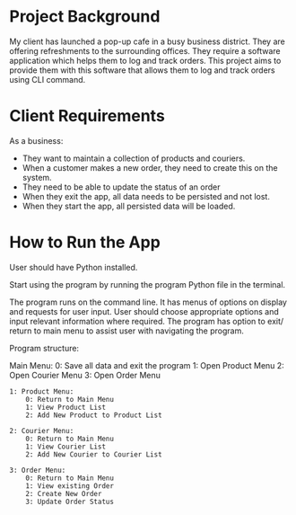 # Project Background

My client has launched a pop-up cafe in a busy business district. They are offering refreshments to the surrounding offices. They require a software application which helps them to log and track orders.
This project aims to provide them with this software that allows them to log and track orders using CLI command.

# Client Requirements

As a business:
- They want to maintain a collection of products and couriers.
- When a customer makes a new order, they need to create this on the system.
- They need to be able to update the status of an order
- When they exit the app, all data needs to be persisted and not lost.
- When they start the app, all persisted data will be loaded.

# How to Run the App

User should have Python installed.

Start using the program by running the program Python file in the terminal.

The program runs on the command line. It has menus of options on display and requests for user input.
User should choose appropriate options and input relevant information where required.
The program has option to exit/ return to main menu to assist user with navigating the program. 

Program structure:

Main Menu:
0: Save all data and exit the program
1: Open Product Menu
2: Open Courier Menu
3: Open Order Menu

    1: Product Menu:
        0: Return to Main Menu
        1: View Product List
        2: Add New Product to Product List

    2: Courier Menu:
        0: Return to Main Menu
        1: View Courier List
        2: Add New Courier to Courier List

    3: Order Menu:
        0: Return to Main Menu
        1: View existing Order
        2: Create New Order
        3: Update Order Status
